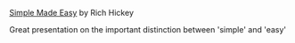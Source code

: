 [Simple Made Easy](https://www.infoq.com/presentations/Simple-Made-Easy) by Rich Hickey

Great presentation on the important distinction between 'simple' and 'easy'
